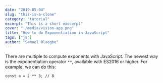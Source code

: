 ```yaml
---
date: "2019-05-04"
slug: "this-is-a-clone"
category: "tutorial"
excerpt: "This is a short execerpt"
cover: "./media/vision-app.png"
title: "How to do Exponentiation in JavaScript"
tags: ["js"]
author: "Samuel Olaegbe"
---
```

There are multiple to compute exponents with JavaScript.
The newest way is the exponentiation operator `**`, available with ES2016 or higher.
For example, we can do this:
```
const a = 2 ** 3; // 8
```